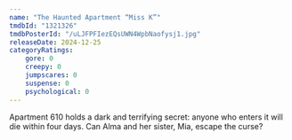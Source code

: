 ```yaml
---
name: "The Haunted Apartment “Miss K”"
tmdbId: "1321326"
tmdbPosterId: "/uLJFPFIezEQsUWN4WpbNaofysj1.jpg"
releaseDate: 2024-12-25
categoryRatings:
    gore: 0
    creepy: 0
    jumpscares: 0
    suspense: 0
    psychological: 0
---
```

Apartment 610 holds a dark and terrifying secret: anyone who enters it will die within four days. Can Alma and her sister, Mia, escape the curse?
